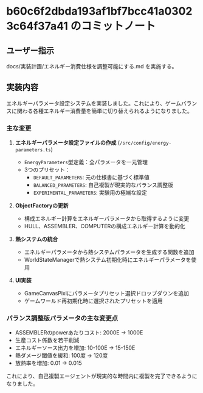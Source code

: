 # b60c6f2dbda193af1bf7bcc41a03023c64f37a41 のコミットノート

## ユーザー指示

docs/実装計画/エネルギー消費仕様を調整可能にする.md を実施する。

## 実装内容

エネルギーパラメータ設定システムを実装しました。これにより、ゲームバランスに関わる各種エネルギー消費量を簡単に切り替えられるようになりました。

### 主な変更

1. **エネルギーパラメータ設定ファイルの作成** (`/src/config/energy-parameters.ts`)
   - `EnergyParameters`型定義：全パラメータを一元管理
   - 3つのプリセット：
     - `DEFAULT_PARAMETERS`: 元の仕様書に基づく標準値
     - `BALANCED_PARAMETERS`: 自己複製が現実的なバランス調整版
     - `EXPERIMENTAL_PARAMETERS`: 実験用の極端な設定

2. **ObjectFactoryの更新**
   - 構成エネルギー計算をエネルギーパラメータから取得するように変更
   - HULL、ASSEMBLER、COMPUTERの構成エネルギー計算を動的化

3. **熱システムの統合**
   - エネルギーパラメータから熱システムパラメータを生成する関数を追加
   - WorldStateManagerで熱システム初期化時にエネルギーパラメータを使用

4. **UI実装**
   - GameCanvasPixiにパラメータプリセット選択ドロップダウンを追加
   - ゲームワールド再初期化時に選択されたプリセットを適用

### バランス調整版パラメータの主な変更点

- ASSEMBLERのpowerあたりコスト: 2000E → 1000E
- 生産コスト係数を若干削減
- エネルギーソース出力を増加: 10-100E → 15-150E
- 熱ダメージ閾値を緩和: 100度 → 120度
- 放熱率を増加: 0.01 → 0.015

これにより、自己複製エージェントが現実的な時間内に複製を完了できるようになりました。